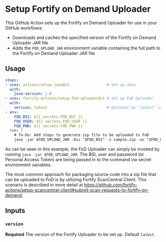 # Setup Fortify on Demand Uploader

This GitHub Action sets up the Fortify on Demand Uploader for use in your GitHub workflows:
* Downloads and caches the specified version of the Fortify on Demand Uploader JAR file
* Adds the `FOD_UPLOAD_JAR` environment variable containing the full path to the Fortify on Demand Uploader JAR file

## Usage

```yaml
steps:
- uses: actions/setup-java@v1                 # Set up Java
  with:
    java-version: 1.8
- uses: fortify-actions/setup-fod-uploader@v1 # Set up FoD Uploader
  with:
    version: latest                           # Optional as 'latest' is the default
- env:
    FOD_BSI: ${{ secrets.FOD_BSI }}
    FOD_USER: ${{ secrets.FOD_USER }}
    FOD_PWD: ${{ secrets.FOD_PWD }}
  run: |
    # To-Do: Add steps to generate zip file to be uploaded to FoD
    java -jar $FOD_UPLOAD_JAR -bsi "$FOD_BSI" -z sample.zip -uc "$FOD_USER" "$FOD_PWD" -ep 2 -pp 1
```

As can be seen in this example, the FoD Uploader can simply be invoked by running `java -jar $FOD_UPLOAD_JAR`. The BSI, user and password (or Personal Access Token) are being passed in to the command via secret environment variables.

The most common approach for packaging source code into a zip file that can be uploaded to FoD is by utilizing Fortify ScanCentral Client. This scenario is described in more detail at https://github.com/fortify-actions/setup-scancentral-client#submit-scan-requests-to-fortify-on-demand.

## Inputs

### `version`
**Required** The version of the Fortify Uploader to be set up. Default `latest`.
